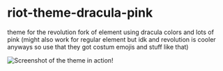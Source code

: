 # riot-theme-dracula-pink
theme for the revolution fork of element using dracula colors and lots of pink (might also work for regular element but idk and revolution is cooler anyways so use that they got costum emojis and stuff like that)

![Screenshot of the theme in action!](https://i.imgur.com/y85ob1Q.png "theme")
